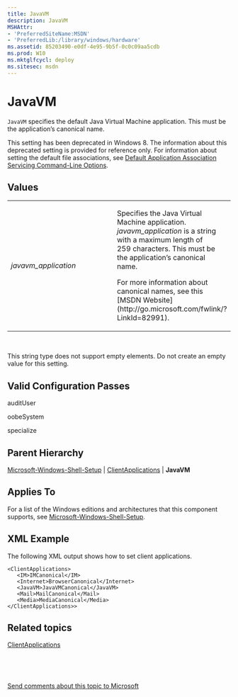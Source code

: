 ```yaml
---
title: JavaVM
description: JavaVM
MSHAttr:
- 'PreferredSiteName:MSDN'
- 'PreferredLib:/library/windows/hardware'
ms.assetid: 85203490-e0df-4e95-9b5f-0c0c09aa5cdb
ms.prod: W10
ms.mktglfcycl: deploy
ms.sitesec: msdn
---
```


# JavaVM


`JavaVM` specifies the default Java Virtual Machine application. This must be the application’s canonical name.

This setting has been deprecated in Windows 8. The information about this deprecated setting is provided for reference only. For information about setting the default file associations, see [Default Application Association Servicing Command-Line Options](http://go.microsoft.com/fwlink/p/?LinkId=247509).

## Values


<table>
<colgroup>
<col width="50%" />
<col width="50%" />
</colgroup>
<tbody>
<tr class="odd">
<td><p><em>javavm_application</em></p></td>
<td><p>Specifies the Java Virtual Machine application. <em>javavm_application</em> is a string with a maximum length of 259 characters. This must be the application’s canonical name.</p>
<p>For more information about canonical names, see this [MSDN Website](http://go.microsoft.com/fwlink/?LinkId=82991).</p></td>
</tr>
</tbody>
</table>

 

This string type does not support empty elements. Do not create an empty value for this setting.

## Valid Configuration Passes


auditUser

oobeSystem

specialize

## Parent Hierarchy


[Microsoft-Windows-Shell-Setup](microsoft-windows-shell-setup.md) | [ClientApplications](microsoft-windows-shell-setupclientapplications.md) | **JavaVM**

## Applies To


For a list of the Windows editions and architectures that this component supports, see [Microsoft-Windows-Shell-Setup](microsoft-windows-shell-setup.md).

## XML Example


The following XML output shows how to set client applications.

``` syntax
<ClientApplications>
   <IM>IMCanonical</IM>
   <Internet>BrowserCanonical</Internet>
   <JavaVM>JavaVMCanonical</JavaVM>
   <Mail>MailCanonical</Mail>
   <Media>MediaCanonical</Media>
</ClientApplications>>
```

## Related topics


[ClientApplications](microsoft-windows-shell-setupclientapplications.md)

 

 

[Send comments about this topic to Microsoft](mailto:wsddocfb@microsoft.com?subject=Documentation%20feedback%20%5Bp_unattend\p_unattend%5D:%20JavaVM%20%20RELEASE:%20%2810/3/2016%29&body=%0A%0APRIVACY%20STATEMENT%0A%0AWe%20use%20your%20feedback%20to%20improve%20the%20documentation.%20We%20don't%20use%20your%20email%20address%20for%20any%20other%20purpose,%20and%20we'll%20remove%20your%20email%20address%20from%20our%20system%20after%20the%20issue%20that%20you're%20reporting%20is%20fixed.%20While%20we're%20working%20to%20fix%20this%20issue,%20we%20might%20send%20you%20an%20email%20message%20to%20ask%20for%20more%20info.%20Later,%20we%20might%20also%20send%20you%20an%20email%20message%20to%20let%20you%20know%20that%20we've%20addressed%20your%20feedback.%0A%0AFor%20more%20info%20about%20Microsoft's%20privacy%20policy,%20see%20http://privacy.microsoft.com/default.aspx. "Send comments about this topic to Microsoft")






